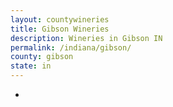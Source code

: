 ```yaml
---
layout: countywineries
title: Gibson Wineries
description: Wineries in Gibson IN
permalink: /indiana/gibson/
county: gibson
state: in
---
```

-
